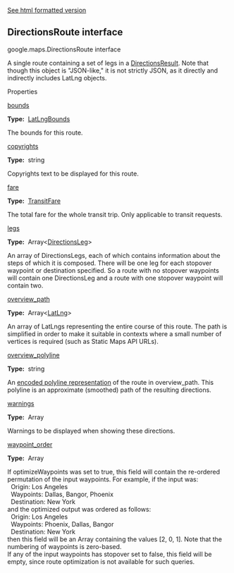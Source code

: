 [See html formatted version](https://huasofoundries.github.io/google-maps-documentation/DirectionsRoute.html)


DirectionsRoute interface
-------------------------

google.maps.DirectionsRoute interface

A single route containing a set of legs in a [DirectionsResult](DirectionsResult.md). Note that though this object is "JSON-like," it is not strictly JSON, as it directly and indirectly includes LatLng objects.

Properties

[bounds](#DirectionsRoute.bounds)

**Type:**  [LatLngBounds](LatLngBounds.md)

The bounds for this route.

[copyrights](#DirectionsRoute.copyrights)

**Type:**  string

Copyrights text to be displayed for this route.

[fare](#DirectionsRoute.fare)

**Type:**  [TransitFare](TransitFare.md)

The total fare for the whole transit trip. Only applicable to transit requests.

[legs](#DirectionsRoute.legs)

**Type:**  Array<[DirectionsLeg](DirectionsLeg.md)\>

An array of DirectionsLegs, each of which contains information about the steps of which it is composed. There will be one leg for each stopover waypoint or destination specified. So a route with no stopover waypoints will contain one DirectionsLeg and a route with one stopover waypoint will contain two.

[overview\_path](#DirectionsRoute.overview_path)

**Type:**  Array<[LatLng](LatLng.md)\>

An array of LatLngs representing the entire course of this route. The path is simplified in order to make it suitable in contexts where a small number of vertices is required (such as Static Maps API URLs).

[overview\_polyline](#DirectionsRoute.overview_polyline)

**Type:**  string

An [encoded polyline representation](https://developers.google.com/maps/documentation/utilities/polylinealgorithm) of the route in overview\_path. This polyline is an approximate (smoothed) path of the resulting directions.

[warnings](#DirectionsRoute.warnings)

**Type:**  Array<string>

Warnings to be displayed when showing these directions.

[waypoint\_order](#DirectionsRoute.waypoint_order)

**Type:**  Array<number>

If optimizeWaypoints was set to true, this field will contain the re-ordered permutation of the input waypoints. For example, if the input was:  
  Origin: Los Angeles  
  Waypoints: Dallas, Bangor, Phoenix  
  Destination: New York  
and the optimized output was ordered as follows:  
  Origin: Los Angeles  
  Waypoints: Phoenix, Dallas, Bangor  
  Destination: New York  
then this field will be an Array containing the values \[2, 0, 1\]. Note that the numbering of waypoints is zero-based.  
If any of the input waypoints has stopover set to false, this field will be empty, since route optimization is not available for such queries.